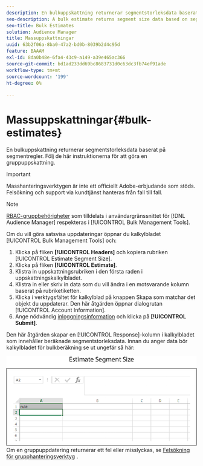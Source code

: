 ```yaml
---
description: En bulkuppskattning returnerar segmentstorleksdata baserat på segmentregler. Följ de här instruktionerna för att göra en gruppuppskattning.
seo-description: A bulk estimate returns segment size data based on segment rules. Follow these instructions to make a bulk estimate request.
seo-title: Bulk Estimates
solution: Audience Manager
title: Massuppskattningar
uuid: 63b2f06a-8ba0-47a2-bd0b-8039b2d4c95d
feature: BAAAM
exl-id: 8da0b48e-6fa4-43c9-a149-a39e465ac366
source-git-commit: bd1ad233dd69bc8683731d0c63dc3fb74ef91ade
workflow-type: tm+mt
source-wordcount: '199'
ht-degree: 0%

---
```


# Massuppskattningar{#bulk-estimates}

En bulkuppskattning returnerar segmentstorleksdata baserat på segmentregler. Följ de här instruktionerna för att göra en gruppuppskattning.

>[!IMPORTANT]
>
>Masshanteringsverktygen är inte ett officiellt Adobe-erbjudande som stöds. Felsökning och support via kundtjänst hanteras från fall till fall.

<!-- 

t_bulk_estimates.xml

 -->

>[!NOTE]
>
>[RBAC-gruppbehörigheter](../../features/administration/administration-overview.md) som tilldelats i användargränssnittet för [!DNL Audience Manager] respekteras i [!UICONTROL Bulk Management Tools].

Om du vill göra satsvisa uppdateringar öppnar du kalkylbladet [!UICONTROL Bulk Management Tools] och:

1. Klicka på fliken **[!UICONTROL Headers]** och kopiera rubriken [!UICONTROL Estimate Segment Size].
2. Klicka på fliken **[!UICONTROL Estimate]**.
3. Klistra in uppskattningsrubriken i den första raden i uppskattningskalkylbladet.
4. Klistra in eller skriv in data som du vill ändra i en motsvarande kolumn baserat på rubriketiketten.
5. Klicka i verktygsfältet för kalkylblad på knappen Skapa som matchar det objekt du uppdaterar.
Den här åtgärden öppnar dialogrutan [!UICONTROL Account Information].
6. Ange nödvändig [inloggningsinformation](../../reference/bulk-management-tools/bulk-management-intro.md#auth-reqs) och klicka på **[!UICONTROL Submit]**.

Den här åtgärden skapar en [!UICONTROL Response]-kolumn i kalkylbladet som innehåller beräknade segmentstorleksdata. Innan du anger data bör kalkylbladet för bulkberäkning se ut ungefär så här:

![](assets/estimate.png)
Om en gruppuppdatering returnerar ett fel eller misslyckas, se [Felsökning för grupphanteringsverktyg](../../reference/bulk-management-tools/bulk-troubleshooting.md) .
